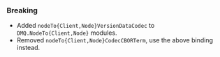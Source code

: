 ### Breaking

- Added `nodeTo{Client,Node}VersionDataCodec` to `DMQ.NodeTo{Client,Node}`
  modules.
- Removed `nodeTo{Client,Node}CodecCBORTerm`, use the above binding instead.


